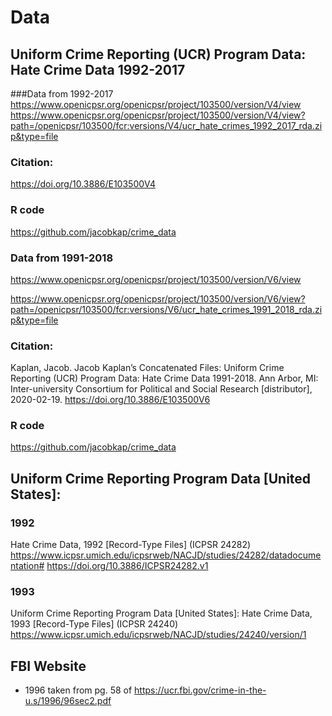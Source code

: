 # Data

## Uniform Crime Reporting (UCR) Program Data: Hate Crime Data 1992-2017

###Data from 1992-2017
https://www.openicpsr.org/openicpsr/project/103500/version/V4/view
https://www.openicpsr.org/openicpsr/project/103500/version/V4/view?path=/openicpsr/103500/fcr:versions/V4/ucr_hate_crimes_1992_2017_rda.zip&type=file
### Citation: 
https://doi.org/10.3886/E103500V4
### R code
https://github.com/jacobkap/crime_data



### Data from 1991-2018
https://www.openicpsr.org/openicpsr/project/103500/version/V6/view

https://www.openicpsr.org/openicpsr/project/103500/version/V6/view?path=/openicpsr/103500/fcr:versions/V6/ucr_hate_crimes_1991_2018_rda.zip&type=file
### Citation: 
Kaplan, Jacob. Jacob Kaplan’s Concatenated Files: Uniform Crime Reporting (UCR) Program Data: Hate Crime Data 1991-2018. Ann Arbor, MI: Inter-university Consortium for Political and Social Research [distributor], 2020-02-19. https://doi.org/10.3886/E103500V6
### R code
https://github.com/jacobkap/crime_data




## Uniform Crime Reporting Program Data [United States]: 
### 1992
Hate Crime Data, 1992 [Record-Type Files] (ICPSR 24282)
https://www.icpsr.umich.edu/icpsrweb/NACJD/studies/24282/datadocumentation#
https://doi.org/10.3886/ICPSR24282.v1

### 1993
Uniform Crime Reporting Program Data [United States]: Hate Crime Data, 1993 [Record-Type Files] (ICPSR 24240)
https://www.icpsr.umich.edu/icpsrweb/NACJD/studies/24240/version/1



## FBI Website
- 1996 taken from pg. 58 of https://ucr.fbi.gov/crime-in-the-u.s/1996/96sec2.pdf
